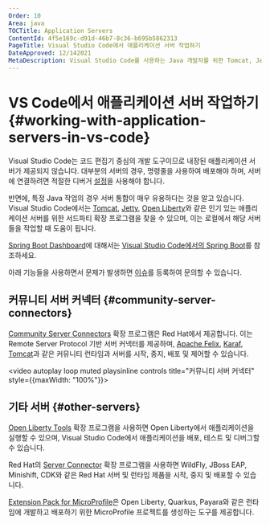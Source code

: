 ```yaml
---
Order: 10
Area: java
TOCTitle: Application Servers
ContentId: 4f5e169c-d91d-46b7-8c36-b695b5862313
PageTitle: Visual Studio Code에서 애플리케이션 서버 작업하기
DateApproved: 12/142021
MetaDescription: Visual Studio Code를 사용하는 Java 개발자를 위한 Tomcat, Jetty 및 Open Liberty 확장 프로그램.
---
```


# VS Code에서 애플리케이션 서버 작업하기 {#working-with-application-servers-in-vs-code}

Visual Studio Code는 코드 편집기 중심의 개발 도구이므로 내장된 애플리케이션 서버가 제공되지 않습니다. 대부분의 서버의 경우, 명령줄을 사용하여 배포해야 하며, 서버에 연결하려면 적절한 디버거 [설정](/docs/java/java-debugging.md#configure)을 사용해야 합니다.

반면에, 특정 Java 작업의 경우 서버 통합이 매우 유용하다는 것을 알고 있습니다. Visual Studio Code에서는 [Tomcat](https://tomcat.apache.org/), [Jetty](https://www.eclipse.org/jetty/), [Open Liberty](https://openliberty.io/)와 같은 인기 있는 애플리케이션 서버를 위한 서드파티 확장 프로그램을 찾을 수 있으며, 이는 로컬에서 해당 서버들을 작업할 때 도움이 됩니다.

[Spring Boot Dashboard](https://marketplace.visualstudio.com/items?itemName=vscjava.vscode-spring-boot-dashboard)에 대해서는 [Visual Studio Code에서의 Spring Boot](/docs/java/java-spring-boot.md)를 참조하세요.

아래 기능들을 사용하면서 문제가 발생하면 [이슈](https://github.com/microsoft/vscode-java-pack/issues)를 등록하여 문의할 수 있습니다.

## 커뮤니티 서버 커넥터 {#community-server-connectors}

[Community Server Connectors](https://marketplace.visualstudio.com/items?itemName=redhat.vscode-community-server-connector) 확장 프로그램은 Red Hat에서 제공합니다. 이는 Remote Server Protocol 기반 서버 커넥터를 제공하며, [Apache Felix](https://felix.apache.org/documentation/index.html), [Karaf](https://karaf.apache.org/), [Tomcat](https://tomcat.apache.org/)과 같은 커뮤니티 런타임과 서버를 시작, 중지, 배포 및 제어할 수 있습니다.

<video autoplay loop muted playsinline controls title="커뮤니티 서버 커넥터" style={{maxWidth: "100%"}}>

  <source src="https://code.visualstudio.com/docs/java/java-tomcat-jetty/server-connector.mp4" type="video/mp4" />
</video>

## 기타 서버 {#other-servers}

[Open Liberty Tools](https://marketplace.visualstudio.com/items?itemName=Open-Liberty.liberty-dev-vscode-ext) 확장 프로그램을 사용하면 Open Liberty에서 애플리케이션을 실행할 수 있으며, Visual Studio Code에서 애플리케이션을 배포, 테스트 및 디버그할 수 있습니다.

Red Hat의 [Server Connector](https://marketplace.visualstudio.com/items?itemName=redhat.vscode-server-connector) 확장 프로그램을 사용하면 WildFly, JBoss EAP, Minishift, CDK와 같은 Red Hat 서버 및 런타임 제품을 시작, 중지 및 배포할 수 있습니다.

[Extension Pack for MicroProfile](https://marketplace.visualstudio.com/items?itemName=MicroProfile-Community.vscode-microprofile-pack)은 Open Liberty, Quarkus, Payara와 같은 런타임에 개발하고 배포하기 위한 MicroProfile 프로젝트를 생성하는 도구를 제공합니다.
